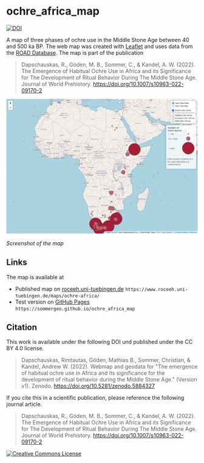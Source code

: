 # ochre_africa_map
[![DOI](https://zenodo.org/badge/DOI/10.5281/zenodo.5884327.svg)](https://doi.org/10.5281/zenodo.5884327)

A map of three phases of ochre use in the Middle Stone Age between 40 and 500 ka BP. The web map was created with <a href="https://leafletjs.com" target="_blank">Leaflet</a> and uses data from the <a href="http://www.roceeh.net/home/" target="_blank">ROAD Database</a>. 
The map is part of the publication 
> Dapschauskas, R., Göden, M. B., Sommer, C., & Kandel, A. W. (2022). The Emergence of Habitual Ochre Use in Africa and its Significance for The Development of Ritual Behavior During The Middle Stone Age. Journal of World Prehistory. https://doi.org/10.1007/s10963-022-09170-2

![A map of africa with point signatures for ochre abundance in three differenft timesteps](/img/firefox_ss.png)

*Screenshot of the map*


## Links
The map is available at
* Published map on <a href="https://www.roceeh.uni-tuebingen.de/maps/ochre-africa/">roceeh.uni-tuebingen.de</a> `https://www.roceeh.uni-tuebingen.de/maps/ochre-africa/`
* Test version on <a href="https://sommergeo.github.io/ochre_africa_map">GitHub Pages</a> `https://sommergeo.github.io/ochre_africa_map`

## Citation 

This work is available under the following DOI und published under the CC BY 4.0 license.
> Dapschauskas, Rimtautas, Göden, Mathias B., Sommer, Christian, & Kandel, Andrew W. (2022). Webmap and geodata for "The emergence of habitual ochre use in Africa and its significance for the development of ritual behavior during the Middle Stone Age." (Version v1). Zenodo. https://doi.org/10.5281/zenodo.5884327

If you cite this in a scientific publication, please reference the following journal article.
> Dapschauskas, R., Göden, M. B., Sommer, C., & Kandel, A. W. (2022). The Emergence of Habitual Ochre Use in Africa and its Significance for The Development of Ritual Behavior During The Middle Stone Age. Journal of World Prehistory. https://doi.org/10.1007/s10963-022-09170-2


<a rel="license" href="http://creativecommons.org/licenses/by/4.0/"><img alt="Creative Commons License" style="border-width:0" src="https://i.creativecommons.org/l/by/4.0/88x31.png" /></a>
